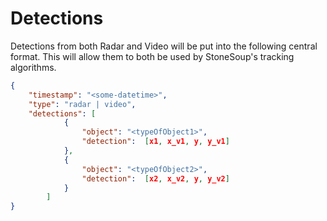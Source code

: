 # Detections

Detections from both Radar and Video will be put into the following central format.
This will allow them to both be used by StoneSoup's tracking algorithms.

```json
{
    "timestamp": "<some-datetime>",
    "type": "radar | video",
    "detections": [
            {
                "object": "<typeOfObject1>",
                "detection":  [x1, x_v1, y, y_v1]
            },
            {
                "object": "<typeOfObject2>",
                "detection":  [x2, x_v2, y, y_v2]
            } 
        ]
}
```